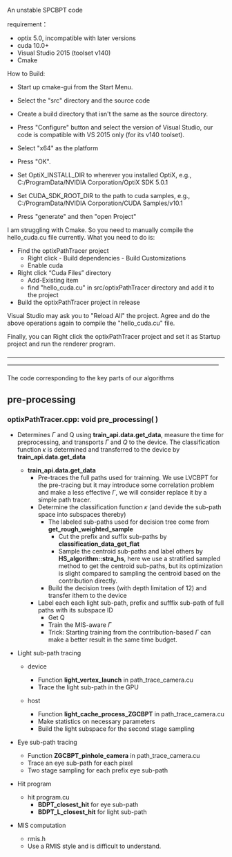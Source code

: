 An unstable SPCBPT code

requirement：

* optix 5.0, incompatible with later versions
* cuda 10.0+
* Visual Studio 2015 (toolset v140)
* Cmake

How to Build:  

* Start up cmake-gui from the Start Menu.

* Select the "src" directory and the source code
* Create a build directory that isn't the same as the source directory. 
* Press "Configure" button and select the version of Visual Studio, our code is compatible with VS 2015 only (for its v140 toolset).
* Select "x64" as the platform
* Press "OK".
* Set OptiX_INSTALL_DIR to wherever you installed OptiX, e.g., C:/ProgramData/NVIDIA Corporation/OptiX SDK 5.0.1
* Set CUDA_SDK_ROOT_DIR to the path to cuda samples, e.g., C:/ProgramData/NVIDIA Corporation/CUDA Samples/v10.1
* Press "generate" and then "open Project"

I am struggling with Cmake. So you need to manually compile the hello_cuda.cu file currently. What you need to do is:

* Find the optixPathTracer project
  * Right click - Build dependencies - Build Customizations
  * Enable cuda
* Right click “Cuda Files” directory
  * Add-Existing item
  * find "hello_cuda.cu" in src/optixPathTracer directory and add it to the project
* Build the optixPathTracer project in release

Visual Studio may ask you to "Reload All" the project. Agree and do the above operations again to compile the "hello_cuda.cu" file.

Finally, you can Right click the optixPathTracer project and set it as Startup project and run the renderer program.

———————————————————————————————————————————————————————————————————————

The code corresponding to the key parts of our algorithms

## pre-processing

###  optixPathTracer.cpp: void pre_processing( )

* Determines $\Gamma$ and Q using **train_api.data.get_data**, measure the time for preprocessing, and transports $\Gamma$ and $Q$ to the device. The classification function $\kappa$ is determined and transferred to the device by **train_api.data.get_data**
  * **train_api.data.get_data**
    * Pre-traces the full paths used for trainning. We use LVCBPT for the pre-tracing but it may introduce some correlation problem and make a less effective $\Gamma$, we will consider replace it by a simple path tracer.
    * Determine the classification function $\kappa$ (and devide the sub-path space into subspaces thereby)
      * The labeled sub-paths used for decision tree come from **get_rough_weighted_sample**
        * Cut the prefix and suffix sub-paths by **classification_data_get_flat**
        * Sample the centroid sub-paths and label others by **HS_algorithm::stra_hs**, here we use a stratified sampled method to get the centroid sub-paths, but its optimization is slight compared to sampling the centroid based on the contribution directly.
      * Build the decision trees (with depth limitation of 12) and transfer ithem to the device
    * Label each each light sub-path, prefix and sufffix sub-path of full paths with its subspace ID
      * Get Q
      * Train the MIS-aware $\Gamma$
      * Trick: Starting training from the contribution-based $\Gamma$ can make a better result in the same time budget. 

* Light sub-path tracing

  * device
    * Function **light_vertex_launch** in path_trace_camera.cu
    * Trace the light sub-path in the GPU

  * host
    * Function **light_cache_process_ZGCBPT** in path_trace_camera.cu
    * Make statistics on necessary parameters
    * Build the light subspace for the second stage sampling

* Eye sub-path tracing

  * Function **ZGCBPT_pinhole_camera** in path_trace_camera.cu
  * Trace an eye sub-path for each pixel
  * Two stage sampling for each prefix eye sub-path 

* Hit program
  * hit program.cu
    * **BDPT_closest_hit** for eye sub-path
    * **BDPT_L_closest_hit** for light sub-path

* MIS computation
  * rmis.h
  * Use a RMIS style and is difficult to understand.



